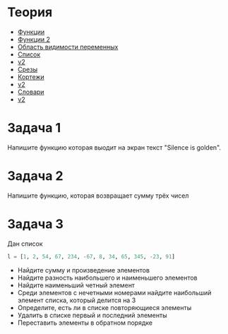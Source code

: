 # Теория
- [Функции](https://metanit.com/python/tutorial/2.8.php)
- [Функции 2](https://pythonworld.ru/tipy-dannyx-v-python/vse-o-funkciyax-i-ix-argumentax.html)
- [Область видимости переменных](https://metanit.com/python/tutorial/2.9.php)
- [Список](https://metanit.com/python/tutorial/3.1.php)
- [v2](https://pythonworld.ru/tipy-dannyx-v-python/spiski-list-funkcii-i-metody-spiskov.html)
- [Срезы](https://pythonworld.ru/osnovy/indeksy-i-srezy.html)
- [Кортежи](https://metanit.com/python/tutorial/3.2.php)
- [v2](https://pythonworld.ru/tipy-dannyx-v-python/kortezhi-tuple.html)
- [Словари](https://metanit.com/python/tutorial/3.3.php)
- [v2](https://pythonworld.ru/tipy-dannyx-v-python/slovari-dict-funkcii-i-metody-slovarej.html)

# Задача 1

Напишите функцию которая выодит на экран текст "Silence is golden".

# Задача 2

Напишите функцию, которая возвращает сумму трёх чисел

# Задача 3

Дан список

```python
l = [1, 2, 54, 67, 234, -67, 8, 34, 65, 345, -23, 91]
```
- Найдите сумму и произведение элементов
- Найдите разность наибольшего и наименьшего элементов
- Найдите наименьший четный элемент
- Среди элементов с нечетными номерами найдите наибольший элемент списка, который делится на 3
- Определите, есть ли в списке повторяющиеся элементы
- Удалить в списке первый и последний элементы
- Переставить элементы в обратном порядке

